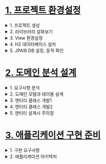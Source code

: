 # [1. 프로젝트 환경설정](./1.project-setting)
<details> <summary> 1. 프로젝트 생성</summary>

</details>

<details> <summary> 2. 라이브러리 살펴보기</summary>

- gradle 의존관계 보기
    - `./gradlew dependencies -configuration compileClasspath`

- spring-boot-starter-web
    - spring-boot-starter-tomcat: 톰캣 (웹서버)
    - spring-webmvc: 스프링 웹 MVC
- spring-boot-starter-thymeleaf: 타임리프 템플릿 엔진(View)
- spring-boot-starter-data-jpa
    - spring-boot-starter-aop
    - spring-boot-starter-jdbc
        - HikariCP 커넥션 풀 (부트 2.0 기본)
    - hibernate + JPA: 하이버네이트 + JPA
    - spring-data-jpa: 스프링 데이터 JPA
- spring-boot-starter(공통): 스프링 부트 + 스프링 코어 + 로깅
    - spring-boot
        - spring-core
    - spring-boot-starter-logging
- logback, slf4j

### 테스트 라이브러리
- spring-boot-starter-test
    - junit: 테스트 프레임워크
    - mockito: 목 라이브러리
    - assertj: 테스트 코드를 좀 더 편하게 작성하게 도와주는 라이브러리
    - spring-test: 스프링 통합 테스트 지원
- 핵심 라이브러리
    - 스프링 MVC
    - 스프링 ORM
    - JPA, 하이버네이트
    - 스프링 데이터 JPA
- 기타 라이브러리
    - H2 데이터베이스 클라이언트
    - 커넥션 풀: 부트 기본은 HikariCP
    - WEB(thymeleaf)
    - 로깅 SLF4J & LogBack
    - 테스트

참고: 스프링 데이터 JPA는 스프링과 JPA을 먼저 이해하고 사용해야 하는 응용기술이다.

</details>

<details> <summary> 3. View 환경설정</summary>

- thymeleaf 템플릿 엔진
    - thymeleaf 공식 사이트: https://www.thymeleaf.org/
    - 스프링 공식 튜토리얼: https://spring.io/guides/gs/serving-web-content/
    - 스프링부트 메뉴얼: https://docs.spring.io/spring-boot/docs/2.1.6.RELEASE/reference/html/
      boot-features-developing-web-applications.html#boot-features-spring-mvc-template-engines
- 스프링 부트 thymeleaf viewName 매핑
    - `resources:templates/` + (ViewName) + `.html`

- 참고: spring-boot-devtools 라이브러리를 추가하면, html 파일을 컴파일만 해주면 서버 재시작 없이
View 파일 변경이 가능하다.
    - `implementation 'org.springframework.boot:spring-boot-devtools'`
- 인텔리J 컴파일 방법: 메뉴 build Recompile

</details>

<details> <summary> 4. H2 데이터베이스 설치 </summary>

- 개발이나 테스트 용도로 가볍고 편리한 DB, 웹 화면 제공
- 주의 Version 1.4.200를 사용
- https://www.h2database.com/html/main.html
- 다운로드 및 설치
- 데이터 베이스 파일 생성 방법
    - `jdbc:h2:~/jpashop` (최소 한번)
    - `~/jpashop.mv.db`파일 생성 확인
    - 이후 부터는 `jdbc:h2:tcp://localhost/~/jpashop`

- 주의: H2 데이터베이스의 MVCC 옵션은 G2 1.4.198 버전부터 제거되었다. 1.4.200 버전에서는 MVCC옵션을 사용하면 오류가 발생한다.

</details>

<details> <summary> 5. JPA와 DB 설정, 동작 확인 </summary>

`main/resources/application.yml`
```
spring:
 datasource:
 url: jdbc:h2:tcp://localhost/~/jpashop
 username: sa
 password:
 driver-class-name: org.h2.Driver
 jpa:
 hibernate:
 ddl-auto: create
 properties:
 hibernate:
# show_sql: true
 format_sql: true
logging.level:
 org.hibernate.SQL: debug
# org.hibernate.type: trace
```

- spring.jpa.hibernate.ddl-auto: create
    - 이 옵션은 애플리케이션 실행 시점에 테이블을 drop 하고, 다시 생성한다.

> 참고: 모든 로그 출력은 가급적 로거를 통해 남겨야 한다
> `show_sql` : 옵션은 `System.out` 에 하이버네이트 실행 SQL을 남긴다.
> `org.hibernate.SQL` : 옵션은 logger를 통해 하이버네이트 실행 SQL을 남긴다

> 주의!`application.yml`같은 `yml`파일은 띄어쓰기(스페이스) 2칸으로 계층을 만든다. 따라서
> 띄어쓰기 2칸을 필수로 적어주어야 한다.
> 예를 들어서 아래의 `datasource`는 `spring:`하위에 있고 앞에 띄어쓰기 2칸이 있으므로
> `spring.datasource`가 된다. 다음 코드에 주석으로 띄어쓰기를 적어두었다.<br>

yml 띄어쓰기 주의
```
spring: #띄어쓰기 없음
 datasource: #띄어쓰기 2칸
 url: jdbc:h2:tcp://localhost/~/jpashop #4칸
 username: sa
 password:
 driver-class-name: org.h2.Driver
 jpa: #띄어쓰기 2칸
 hibernate: #띄어쓰기 4칸
 ddl-auto: create #띄어쓰기 6칸
 properties: #띄어쓰기 4칸
 hibernate: #띄어쓰기 6칸
# show_sql: true #띄어쓰기 8칸
 format_sql: true #띄어쓰기 8칸
logging.level: #띄어쓰기 없음
 org.hibernate.SQL: debug #띄어쓰기 2칸
# org.hibernate.type: trace #띄어쓰기 2칸
```

> 주의! @Test는 JUnit4를 사용하면 org.junit.Test를 사용하셔야 합니다. 만약 JUnit5 버전을 사용하면
> 그것에 맞게 사용하면 된다.
- Entity, Repository 동작 확인
- jar 빌드해서 동작 확인
    - `./gradlew clean build`
    - `cd build/libs/`
    - `java -jar ./jpashop...`

> 오류: 테스트를 실행했는데 다음과 같이 테스트를 찾을 수 없는 오류가 발생하는 경우
> `No tests found for given indlues: [jpabook.jpashop.MemberRepositoryTest]`
> `(filter.includeTestsMatching)`
> 해결: 스프링 부트 2.1.x 버전을 사용하지 않고, 2.2.x 이상 버전을 사용하면 Junit5가 설치된다. 이때는
> `build.gradle` 마지막에 다음 내용을 추가하면 테스트를 인식할 수 있다. Junit5 부터는 `build.gradle`
> 에 다음 내용을 추가 해야 테스트가 인식된다.

`build.gradle`마지막에 추가
```
test {
useJUnitPlatform()
}
```

> 참고: 스프링 부트를 통해 복잡한 설정이 다 자동화 되었다. `persistence.xml`도 없고,
> `LocalContainerEntityManagerFactoryBean`도 없다. 스프링 부트를 통한 추가 설정은
> 스프링 부트 메뉴얼을 참고하고, 스프링 부트를 사용하지 않고 순수 스프링과 JPA 설정 방법은 자바
> ORM표준 JPA 프로그래밍 책을 참고

### 쿼리 파라미터 로그 남기기
- 로그에 다음을 추가하기 `org.hiberrnate.type`: SQL 실행 파라미터를 로그로 남긴다.
- 외부 라이브 러리 사용
    - https://github.com/gavlyukovskiy/spring-boot-data-source-decorator
    - 스프링 부트를 사용하면 이 라이브러리만 추가하면 된다.<br>
    `implementation 'com.github.gavlyukovskiy:p6spy-spring-boot-starter:1.5.6'`

> 참고: 쿼리 파라미터를 로그로 남기는 외부 라이브러리는 시스템 자원을 사용하므로, 개발 단계에서는 편하게
> 사용해도 된다. 하지만 운영시스템에 적용하려면 꼭 성능테스트를 하고 사용하는 것이 좋다.

</details>

# [2. 도메인 분석 설계](./2.domain_analysis_design)

<details> <summary> 1. 요구사항 분석 </summary>

![image](https://user-images.githubusercontent.com/28394879/133268707-02de0e4f-fffb-4e93-a1a6-20d49487e339.png)

### 기능 목록
- 회원 기능
    - 회원 등록
    - 회원 조회
- 상품 기능
    - 상품 등록
    - 상품 수정
    - 상품 조회
- 주문 기능
    - 상품 주문
    - 주문 내역 조회
    - 주문 취소
- 기타 요구사항
    - 상품은 제고 관리가 필요하다.
    - 상품의 종류는 도서,음반,영화가 있다.
    - 상품을 카테고리로 구분할 수 있다.
    - 상품 주문시 배송 정볼르 입력할 수 있다.

</details>

<details> <summary> 2. 도메인 모델과 테이블 설계 </summary>

## 도메인 모델과 테이블 설계
![image](https://user-images.githubusercontent.com/28394879/133434624-67879f8b-c61d-4085-b6e5-acda70cdb6b9.png)
- 회원, 주문, 상품의 관계: 회원은 여러 상품을 주문할 수 있다. 그리고 한 번 주문할 때 여러 상품을 선택할 수 있으므로 주문과 상품은 다대다 관계다.
하지만 이런 다대다 관계는 관계형 데이터베이스는 물론이고 엔티티에서도 거의 사용하지 않는다. 따라서 그림처럼 주문상품이라는 엔티티를 추가해서
다대다 관계를 일대일, 다대일 관계로 풀어냈다.

- 상품 분류: 상품은 도서, 음반, 영화로 구분되는데 상품이라는 공통 속성을 사용하므로 상속 구조로 표현했다.

### 회원 엔티티 분석
![image](https://user-images.githubusercontent.com/28394879/133435599-d393a2c2-0de4-492a-8fa8-4b9885cb8d51.png)
- 회원(Member): 이름과 임베디드 타입인 주소(`Address`), 그리고 주문(`orders`) 리스트를 가진다.
- 주문(Order): 한 번 주문시 여러 상품을 주문할 수 있으므로 주문과 상품주문(`OrderItem`)은 일대다 관계다.
주문은 상품을 주문한 회원과 배송 정보, 주문 날짜, 주문 상태(`status`)를 가지고 있다. 주문 상태는 열거형을 사용했는데 주문(`Order`), 취소(`CANCEL`)을 표현할 수 있다.

- 주문상품(OrderItem): 주문한 상품 정보와 주문 금액(`orderPrice`), 주문 수량(`count`)정보를 가지고 있다. (보통 `OrderLine`, `ListItem`으로 많이 표현한다.)

- 상품(Item): 이름, 가격, 재고수량(`stockQuantity`)을 가지고 있다. 상품을 주문하면 재고수량이 줄어든다. 상품의 종류로는 도서, 음반, 영화가 있는데 각각은 사용하는 속성이 조금씩 다르다.

- 배송(Delivery): 주문시 하나의 배송 정보를 생성한다. 주문과 배송은 일대일 관계다.

- 카테고리(Category): 상품과 다대다 관계를 맺는다. `parent`, `child`로 부모, 자식 카테고리를 연결한다.

- 주소(Address): 값 타입(임베디드 타입)이다. 회원과 배송(Delivery)에서 사용한다.

> 참고: 회원 엔티티 분석 그림에서 Order와 Delivery가 단방향 관계로 잘못 그려져 있다. 양방향 관계가 맞다.

> 참고: 회원이 주문을 하기 때문에, 회원이 주문리스트를 가지는 것은 얼핏 보면 잘 설계한 것 같지만, 객체 세상은
> 실제 세계와는 다르다. 실무에서는 회원이 주문을 참조하지 않고, 주문이 회원을 참조하는 것으로 충분하다.
> 여기서는 일대다, 다대일 양방향 연관관계를 설명하기 위해서 추가했다.

### 회원 테이블 분석
![image](https://user-images.githubusercontent.com/28394879/133438311-c815f9b1-1f81-40ce-8df4-aa9c8400e2cf.png)

- MEMBER: 회원 엔티티의 `Address`임베디드 타입 정보가 회원 테이블에 그대로 들어갔다. 이것은 `DELIVERY`테이블도 마찬가지다.

- ITEM: 앨범, 도서, 영화 타입을 통합해서 하나의 테이블로 만들었다. `DTYPE` 컬럼으로 타입을 구분한다.

> 참고: 테이블명이 `ORDER`가 아니라 `ORDERS`인 것은 데이터베이스가 `order by`때문에 예약어로 잡고 있는 경우가 많다. 그래서 관례상 `ORDERS`를 많이 사용한다.

> 참고: 실제 코드에서는 DB에 소문자 + _(언더스코어) 스타일을 사용한다.
> 데이터베이스 테이블명, 컬럼명에 대한 관례는 회사마다 다르다. 보통은 대문자 + _(언더스코어)나 소문자 + _(언더스코어) 방식 중에 하나를 지정해서 일관성 있게 사용한다.
> 여기에서는 객체와 차이를 나타내기 위해 데이터베이스 테이블, 컬럼명은 대문자를 사용했지만, **실제 코드에서는 소문자 + _(언더스코어) 스타일을 사용하겠다.

### 연관관계 매핑 분석
- 회원과 주문: 일대다, 다대일의 양방향 관계다. 따라서 연관관계의 주인을 정해야 하는데, 외래 키가 있는 주문을 연관관계의 주인으로 정하는 것이 좋다.
그러므로 `Order.member`를 `ORDERS.MEMBER_ID` 외래키와 매핑한다.

- 주문상품과 주문: 다대일 양방향 관계다. 외래 키가 주문상품에 있으므로 주문상품이 연관관계의 주인이다. 그러므로 `OrderItem.order`를 `ORDER_ITEM.ORDER_ID`외래키와 매핑한다.

- 주문상품과 상품: 다대일 단방향 관계다. `OrderItem.item`을 `ORDER_ITEM.ITEM_ID` 외래키와 매핑한다.

- 주문과 배송: 일대일 단방향 관계다. `Order.delivery`를 `ORDERS.DELIVERY_ID` 외래키와 매핑한다.

- 카테고리와 상품: `@ManyToMany`를 사용해서 매핑한다. (실무에서 @ManyToMany는 사용하지 말자. 여기서는 다대다 관계를 예제로 보여주기 위해 추가했을 뿐이다.)

> 참고: 외래 키가 있는 곳을 연관관계의 주인으로 정해라.
> 연관관계의 주인은 단순히 외래 키를 누가 관리하냐의 문제이지 비즈니스상 우위에 있다고 주인으로 정하면
> 안된다.. 예를 들어서 자동차와 바퀴가 있으면, 일대다 관계에서 항상 다쪽에 외래 키가 있으므로 외래 키가
> 있는 바퀴를 연관관계의 주인으로 정하면 된다. 물론 자동차를 연관관계의 주인으로 정하는 것이 불가능 한
> 것은 아니지만, 자동차를 연관관계의 주인으로 정하면 자동차가 관리하지 않는 바퀴 테이블의 외래 키 값이
> 업데이트 되므로 관리와 유지보수가 어렵고, 추가적으로 별도의 업데이트 쿼리가 발생하는 성능 문제도 있
> 다. 자세한 내용은 JPA 기본편을 참고하자.


</details>

<details> <summary> 3. 엔티티 클래스 개발1 </summary>

- 예제에서는 설명을 쉽게하기 위해 엔티티 클래스에 Getter, Setter를 모두 열고, 최대한 단순하게 설계
- 실무에서는 가급적 Getter는 열어두고, Setter는 꼭 필요한 경우에만 사용하는 것을 추천

> 참고: 이론적으로 Getter, Setter 모두 제공하지 않고, 꼭 필요한 별도의 메서드를 제공하는게 가장 이상적이다.
> 하지만 실무에서 엔티티의 데이터는 조회할 일이 너무 많으므로, Getter의 경우 모두 열어두는 것이 편리하다.
> Getter는 아무리 호출해도 호출 하는 것 만으로 어떤 일이 발생하지 않는다. 하지만 Setter는 문제가 다르다.
> Setter를 호출하면 데이터가 변한다. Setter를 막 열어두면 가까운 미래에 엔티티가 도대체 왜 변경되는지
> 추적하기 점점 힘들어진다. 그래서 엔티티를 변경할 때는 Setter 대신에 변경 지점이 명확하도록 변경을 위한
> 비즈니스 메서드를 별도로 제공해야 한다.

### 회원 엔티티
> 참고: 엔티티의 식별자는 id 를 사용하고 PK 컬럼명은 member_id 를 사용했다. 엔티티는 타입(여기서는
> Member)이 있으므로 id 필드만으로 쉽게 구분할 수 있다. 테이블은 타입이 없으므로 구분이 어렵다. 그리
> 고 테이블은 관례상 테이블명 + id 를 많이 사용한다. 참고로 객체에서 id 대신에 memberId 를 사용해도
> 된다. 중요한 것은 일관성이다.

</details>

<details> <summary> 4. 엔티티 클래스 개발2 </summary>

### 카테고리 엔티티
> 참고: 실무에서는 @ManyToMany를 사용하지 말자
> @MnayToMany는 편리한 것 같지만, 중간 테이블(CATEGORY_ITEM)에 컬럼을 추가할 수 없고, 세밀하게
> 쿼리를 실행하기 어렵기 때문에 실무에서 사용하기에는 한계가 있다. 중간 엔티티(CategoryItem)를 만들고
> @ManyToOne, @OneToMany로 매핑해서 사용하자. 정리하면 다대다 매핑을 일대다, 다대일 매핑으로 풀어내서 사용하자.

### 주소 값 타입
> 참고: 값 타입은 변경 불가능하게 설계해야 한다.
> @Setter 를 제거하고, 생성자에서 값을 모두 초기화해서 변경 불가능한 클래스를 만들자. JPA 스펙상 엔티
> 티나 임베디드 타입( @Embeddable )은 자바 기본 생성자(default constructor)를 public 또는
> protected 로 설정해야 한다. public 으로 두는 것 보다는 protected 로 설정하는 것이 그나마 더 안전
> 하다.
> JPA가 이런 제약을 두는 이유는 JPA 구현 라이브러리가 객체를 생성할 때 리플랙션 같은 기술을 사용할 수
> 있도록 지원해야 하기 때문이다.

</details>

<details> <summary> 5. 엔티티 설계시 주의점 </summary>

### 엔티티에는 가급적 Setter를 사용하지 말자
- Setter가 모두 열려있으면, 변경 포인트가 너무 많아서 유지보수가 어렵다.

### 모든 연관관계는 지연로딩으로 설정!
- 즉시로딩(`EAGER`)은 예측이 어렵고, 어떤 SQL이 실행될지 추적하기 어렵다. 특히 JPQL을 실행할 때 N+1 문제가 자주 발생한다.
- 실무에서 모든 연관관계는 지연로딩(`LAZY`)으로 설정해야 한다.
- 연관된 엔티티를 함께 DB에서 조회해야 하면, fetch join 또는 엔티티 그래프 기능을 사용한다.
- @XToOne(OneToOne, ManyToOne)관계는 기본이 즉시로딩이므로 직접 지연로딩으로 설정해야 한다.

### 컬렉션은 필드에서 초기화 하자.
- 컬렉션은 필드에서 바로 초기화 하는 것이 안전하다.
- `null` 문제에서 안전하다.
- 하이버네이트는 엔티티를 영속화 할 때, 컬렉션을 감싸서 하이버네이트가 제공하는 내장 컬렉션으로 변경한다. 만약
`getOrders()`처럼 임의의 메서드에서 컬렉션을 잘못 생성하면 하이버네이트 내부 메커니즘에 문제가 발생할 수 있다.
따라서 필드레벨에서 생성하는 것이 가장 안전하고, 코드도 간결하다.
- ex) `private List<Order> orders = new ArrayList<>();` 얘를 생성자로 orders = new ArrayList<>()하는것보다 낫다.
```java
Member member = new Member();
System.out.println(member.getOrders().getClass());
em.persist(team);
System.out.println(member.getOrders().getClass());

// 출력 결과
class java.util.ArrayList
class org.hibernate.collection.internal.PersistentBag // 똑같은 orders인데 class가 바꼈음.. 근데 이것 이후로 또 ArrayList로 바뀌면 문제 생긴다.
```

### 테이블, 컬럼명 생성 전략
- 스프링 부트에서 하이버네이트 기본 매핑 전략을 변경해서 실제 테이블 필드명은 다름
- https://docs.spring.io/spring-boot/docs/2.1.3.RELEASE/reference/htmlsingle/#howto-configure-hibernate-naming-strategy
- https://docs.jboss.org/hibernate/orm/5.4/userguide/html_single/Hibernate_User_Guide.html#naming
- 하이버네이트 기존 구현: 엔티티의 필드명을 그대로 테이블의 컬럼명으로 사용(`SpringPhysicalNamingStrategy`)
- 스프링 부트 신규 설정(엔티티(필드) -> 테이블(컬럼))
    1. 카멜 케이스 -> 언더스코어(memberPoint -> member_point)
    2. .(점) -> _(언더스코어)
    3. 대문자 -> 소문자

- 적용 2단계
    1. 논리명 생성: 명시적으로 컬럼, 테이블명을 직접 적지 않으면 ImplicitNamingStrategy 사용
    `spring.jpa.hibernate.naming.implicit-strategy`: 테이블이나, 컬럼명을 명시하지 않을 때 논리명 적용
    2. 물리명 적용: `spring.jpa.hibernate.naming.physical-strategy`: 모든 논리명에 적용됨, 실제 테이블에 적용
    (username -> usernm 등으로 회사 룰로 바꿀 수 있음)
    - 스프링 부트 기본 설정
    ```
    spring.jpa.hibernate.naming.implicit-strategy:
    org.springframework.boot.orm.jpa.hibernate.SpringImplicitNamingStrategy

    spring.jpa.hibernate.naming.physical-strategy:
    org.springframework.boot.orm.jpa.hibernate.SpringPhysicalNamingStrategy
    ```


</details>

# [3. 애플리케이션 구현 준비](./3.application_implementation_ready)

<details> <summary> 1. 구현 요구사항 </summary>

### 기능 목록
- 회원 기능
    - 회원 등록
    - 회원 조회
- 상품 기능
    - 상품 등록
    - 상품 수정
    - 상품 조회
- 주문 기능
    - 상품 주문
    - 주문 내역 조회
    - 주문 취소
- 기타 요구사항
    - 상품은 제고 관리가 필요하다.
    - 상품의 종류는 도서,음반,영화가 있다.
    - 상품을 카테고리로 구분할 수 있다.
    - 상품 주문시 배송 정볼르 입력할 수 있다.

### 예제를 단순화 하기 위해 다음 기능은 구현X
- 로그인과 권한 관리X
- 파라미터 검증과 예외 처리 단순화
- 상품은 도서만 사용
- 카테고리는 사용X
- 배송 정보는 사용X



</details>


<details> <summary> 2. 애플리케이션 아키텍처 </summary>

</details>